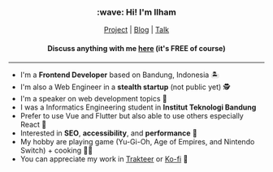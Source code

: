 <h3 align="center">:wave: Hi! I'm Ilham</h3>

<p align="center">
    <a href="https://iwgx.io/project">Project</a> | 
    <a href="https://iwgx.io/blog">Blog</a> | 
    <a href="https://iwgx.io/talk">Talk</a>
</p>

<h4 align="center">
    Discuss anything with me <a href="https://calendly.com/ilhamwahabi/ngobrol">here</a> (it's FREE of course)
</h4>

---

- I'm a **Frontend Developer** based on Bandung, Indonesia :desert_island:
- I'm also a Web Engineer in a **stealth startup** (not public yet) :detective:
- I'm a speaker on web development topics :microphone:
- I was a Informatics Engineering student in **Institut Teknologi Bandung**
- Prefer to use Vue and Flutter but also able to use others especially React :handshake:
- Interested in **SEO**, **accessibility**, and **performance** :rocket:
- My hobby are playing game (Yu-Gi-Oh, Age of Empires, and Nintendo Switch) + cooking :man_cook:
- You can appreciate my work in [Trakteer](https://trakteer.id/ilhamwahabi) or [Ko-fi](https://ko-fi.com/ilhamwahabi) :sparkling_heart:

